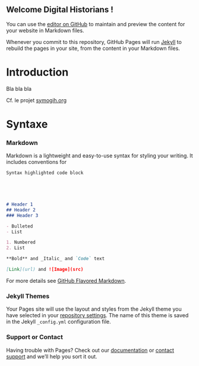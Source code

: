## Welcome Digital Historians !

You can use the [editor on GitHub](https://github.com/Sciences-historiques-numeriques/sciences-historiques-numeriques.github.io/edit/main/README.md) to maintain and preview the content for your website in Markdown files.

Whenever you commit to this repository, GitHub Pages will run [Jekyll](https://jekyllrb.com/) to rebuild the pages in your site, from the content in your Markdown files.

<h1>Introduction</h1>

Bla bla bla

Cf. le projet <a href="http://symogih.org" target="_blank">symogih.org</a>


<h1>Syntaxe</h1>

### Markdown

Markdown is a lightweight and easy-to-use syntax for styling your writing. It includes conventions for

```markdown
Syntax highlighted code block





# Header 1
## Header 2
### Header 3

- Bulleted
- List

1. Numbered
2. List

**Bold** and _Italic_ and `Code` text

[Link](url) and ![Image](src)
```

For more details see [GitHub Flavored Markdown](https://guides.github.com/features/mastering-markdown/).

### Jekyll Themes

Your Pages site will use the layout and styles from the Jekyll theme you have selected in your [repository settings](https://github.com/Sciences-historiques-numeriques/sciences-historiques-numeriques.github.io/settings/pages). The name of this theme is saved in the Jekyll `_config.yml` configuration file.

### Support or Contact

Having trouble with Pages? Check out our [documentation](https://docs.github.com/categories/github-pages-basics/) or [contact support](https://support.github.com/contact) and we’ll help you sort it out.
